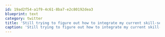 ```yaml
---
id: 19ad2f54-a1f9-4c61-8ba7-e2c80192dea3
blueprint: text
category: twitter
title: 'Still trying to figure out how to integrate my current skill-set into the bigger picture of social change'
caption: 'Still trying to figure out how to integrate my current skill-set into the bigger picture of social change'
---
```

